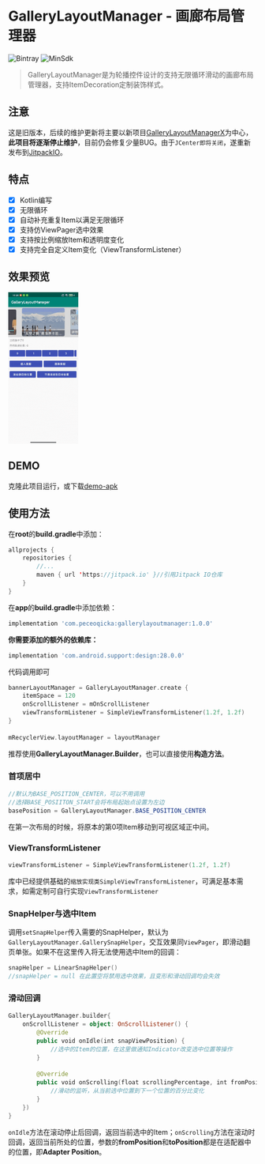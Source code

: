# GalleryLayoutManager - 画廊布局管理器

![Bintray](https://img.shields.io/badge/JCenter-v1.0.6-blue)
![MinSdk](https://img.shields.io/badge/MinSdk-19-green)

> GalleryLayoutManager是为轮播控件设计的支持无限循环滑动的画廊布局管理器，支持ItemDecoration定制装饰样式。	

## 注意

这是旧版本，后续的维护更新将主要以新项目[GalleryLayoutManagerX](https://github.com/peceoqicka/GalleryLayoutManagerX)为中心，**此项目将逐渐停止维护**，目前仍会修复少量BUG。由于`JCenter即将关闭`，遂重新发布到[JitpackIO](https://www.jitpack.io/)。

## 特点
- [x] Kotlin编写
- [x] 无限循环
- [x] 自动补充重复Item以满足无限循环
- [x] 支持仿ViewPager选中效果
- [x] 支持按比例缩放Item和透明度变化
- [x] 支持完全自定义Item变化（ViewTransformListener）

##  效果预览

<img src="/previews/glm_show.gif" alt="效果预览" style="zoom:30%;" />

## DEMO

克隆此项目运行，或下载[demo-apk](https://github.com/peceoqicka/GalleryLayoutManager/blob/master/app/release/app-release.apk)

## 使用方法
在**root**的**build.gradle**中添加：

```kotlin
allprojects {
    repositories {
        //...
        maven { url 'https://jitpack.io' }//引用Jitpack IO仓库
    }
}
```

在**app**的**build.gradle**中添加依赖：
```groovy
implementation 'com.peceoqicka:gallerylayoutmanager:1.0.0'
```

**你需要添加的额外的依赖库：**
```groovy
implementation 'com.android.support:design:28.0.0'
```
代码调用即可
```kotlin
bannerLayoutManager = GalleryLayoutManager.create {
    itemSpace = 120
    onScrollListener = mOnScrollListener
    viewTransformListener = SimpleViewTransformListener(1.2f, 1.2f)
}
	
mRecyclerView.layoutManager = layoutManager
```
推荐使用**GalleryLayoutManager.Builder**，也可以直接使用**构造方法**。

### 首项居中

```java
//默认为BASE_POSITION_CENTER，可以不用调用
//选择BASE_POSIITON_START会将布局起始点设置为左边
basePosition = GalleryLayoutManager.BASE_POSITION_CENTER
```
在第一次布局的时候，将原本的第0项Item移动到可视区域正中间。

### ViewTransformListener

```kotlin
viewTransformListener = SimpleViewTransformListener(1.2f, 1.2f)
```
库中已经提供基础的`缩放实现类SimpleViewTransformListener`，可满足基本需求，如需定制可自行实现`ViewTransformListener`

### SnapHelper与选中Item

调用`setSnapHelper`传入需要的SnapHelper，默认为`GalleryLayoutManager.GallerySnapHelper`，交互效果同`ViewPager`，即滑动翻页单张。如果不在这里传入将无法使用选中Item的回调：

```kotlin
snapHelper = LinearSnapHelper()
//snapHelper = null 在此置空将禁用选中效果，且变形和滑动回调均会失效
```

### 滑动回调

```kotlin
GalleryLayoutManager.builder{
    onScrollListener = object: OnScrollListener() {
        @Override
        public void onIdle(int snapViewPosition) {
			//选中的Item的位置，在这里做通知Indicator改变选中位置等操作
        }

        @Override
        public void onScrolling(float scrollingPercentage, int fromPosition, int toPosition) {
			//滑动的监听，从当前选中位置到下一个位置的百分比变化
        }
    })
}
```

`onIdle`方法在滚动停止后回调，返回当前选中的Item；`onScrolling`方法在滚动时回调，返回当前所处的位置，参数的**fromPosition**和**toPosition**都是在适配器中的位置，即**Adapter Position**。